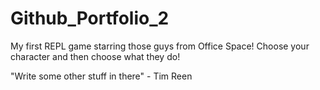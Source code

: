 # Github_Portfolio_2
My first REPL game starring those guys from Office Space!
Choose your character and then choose what they do!

"Write some other stuff in there" - Tim Reen
